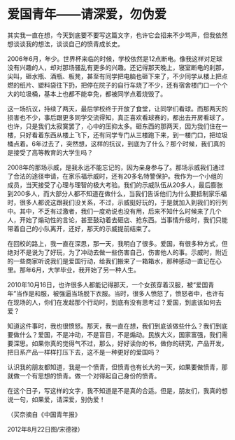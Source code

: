 # 爱国青年——请深爱，勿伪爱

其实我一直在想，今天到底要不要写这篇文字，也许它会招来不少骂声，但我依然想谈谈我的想法，谈谈自己的愤青成长史。

2006年6月，年少。世界杯来临的时候，学校依然是12点断电。像我这样对足球没有兴趣的人，却对那场骚乱有更多的兴趣。还记得那天晚上，寝室断电的刹那，尖叫，砸水瓶、酒瓶、板凳，甚至有同学把电脑也砸下来了，不少同学从楼上把点燃的纸片、塑料袋往下扔，把停在院子的自行车烧了不少，还有宿舍楼门口一个个大的垃圾桶，基本上也都不能幸免，都被同学点着烧毁了。

这一场抗议，持续了两天，最后学校终于开放了食堂，让同学们看球。而那两天的损害也不少，事后跟更多同学交流得知，真正喜欢看球赛的，都出去开房看球了。也许，只是我们太寂寞罢了，心中的压抑太多。砸东西的那两天，因为我们住在一楼，只好看着东西从楼上飞下，还有同学专门从三楼跑下来，到一楼门口，把垃圾桶点着。6年过去了，突然想，这样的抗议，到底为了什么？那个时候，我们真的是接受了高等教育的大学生吗？

2008年的那场示威，是我永远不能忘记的，因为亲身参与了。那场示威我们通过了合法的途径申请，在家乐福示威时，还有20多名特警保护。我作为一个小组的成员，当天接受了心理与理智的极大考验。我们的示威队伍从20多人，最后膨胀到200多人，而大部分人都不知道在做什么，当我们告诉他们为什么要抵制家乐福时，很多人都说这跟我们没关系，不过，示威挺好玩的，于是就加入到我们的行列中。其中，不乏有过激者，我们一度劝说也没有用，后来不知什么时候来了几个人，开始了煽动性的言论，甚至鼓动着去砸店、抢东西。当事情升级时，我们只能带着自己的小队离开，还好，那天的示威提前结束了。

在回校的路上，我一直在深思，那一天，我明白了很多。爱国，有很多种方式，但绝对不是说为了好玩，为了冲动去做一些伤害自己，伤害他人的事。示威时，附近的一些商家听说我们是爱国行动，给我们搬来了一箱箱水，那种感动一直记在心里。那年6月，大学毕业，我开始了另一种人生。

2010年10月16日，也许很多人都能记得那天，一个女孩穿着汉服，被“爱国青年”当作是和服，被强逼当场脱下衣服。当时，很多人愤怒了，愤怒者中，也许有在现场的人，你们在发起那个行动时，到底有没有思考过？爱国，到底该如何去爱？

知道这件事时，我也很愤怒。那天，我一直在想，我们到底该做些什么？我们到底要做什么？爱国，不是冲动，不是盲目，不是煽动。民族大义，国家富强，我们需要深思。如果你真的觉得气不过，那么，好好读你的书，做你的研究，产品开发，把日系产品一样样打压下去，这不是一种更好的爱国吗？

认识我的朋友都知道，我是一个愤青，但愤青也有长大的一天，如果要做愤青，那就做一个有思想的愤青。做一个对得起自己身份的愤青。

在这个日子，写这样的文字，我不知道是不是真的合适。但是，朋友们，我真的想说一句，如果爱，请深爱，别伪爱！

（买奈摘自《中国青年报》

2012年8月22日图/宋德禄）